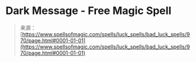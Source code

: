 <!--yml
category: 未分类
date: 2024-06-12 18:33:42
-->

# Dark Message - Free Magic Spell

> 来源：[https://www.spellsofmagic.com/spells/luck_spells/bad_luck_spells/970/page.html#0001-01-01](https://www.spellsofmagic.com/spells/luck_spells/bad_luck_spells/970/page.html#0001-01-01)
